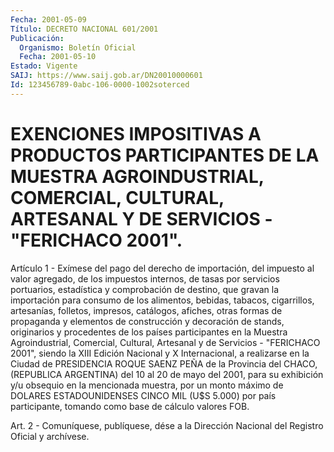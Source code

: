 ```yaml
---
Fecha: 2001-05-09
Título: DECRETO NACIONAL 601/2001
Publicación:
  Organismo: Boletín Oficial
  Fecha: 2001-05-10
Estado: Vigente
SAIJ: https://www.saij.gob.ar/DN20010000601
Id: 123456789-0abc-106-0000-1002soterced
---
```

# EXENCIONES IMPOSITIVAS A PRODUCTOS PARTICIPANTES DE LA MUESTRA AGROINDUSTRIAL, COMERCIAL, CULTURAL, ARTESANAL Y DE SERVICIOS - "FERICHACO 2001".

<a id="1"></a>
Artículo  1  -  Exímese  del  pago del derecho de importación,  del impuesto al valor agregado, de los impuestos internos, de tasas por servicios portuarios, estadística  y  comprobación de destino, que gravan  la  importación  para  consumo de los  alimentos,  bebidas, tabacos, cigarrillos, artesanías,  folletos,  impresos, catálogos, afiches, otras formas de propaganda y elementos  de construcción y decoración  de  stands,  originarios y procedentes de  los  países participantes en la Muestra  Agroindustrial,  Comercial,  Cultural, Artesanal y de Servicios - "FERICHACO 2001", siendo la XIII Edición Nacional y X Internacional, a realizarse en la Ciudad de PRESIDENCIA  ROQUE SAENZ PEÑA de la Provincia del CHACO, (REPUBLICA ARGENTINA) del  10  al  20 de mayo del 2001, para su exhibición y/u obsequio en la mencionada  muestra,  por un monto máximo de DOLARES ESTADOUNIDENSES  CINCO  MIL  (U$S  5.000)  por  país  participante, tomando como base de cálculo valores FOB.

<a id="2"></a>
Art. 2 - Comuníquese, publíquese, dése  a la Dirección Nacional del Registro Oficial y archívese.